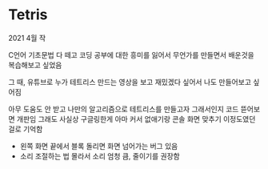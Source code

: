 # Tetris

2021 4월 작

C언어 기초문법 다 떼고 코딩 공부에 대한 흥미를 잃어서
무언가를 만들면서 배운것을 복습해보고 싶었음

그 때, 유튜브로 누가 테트리스 만드는 영상을 보고
재밌겠다 싶어서 나도 만들어보고 싶어짐

아무 도움도 안 받고 나만의 알고리즘으로 테트리스를 만들고자 
그래서인지 코드 뜯어보면 개판임
그래도 사실상 구글링한게 아마 커서 없애기랑 콘솔 화면 맞추기 이정도였던 걸로 기억함

- 왼쪽 화면 끝에서 블록 돌리면 화면 넘어가는 버그 있음
- 소리 조절하는 법 몰라서 소리 엄청 큼, 줄이기를 권장함
